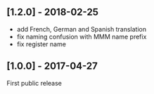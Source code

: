 ## [1.2.0] - 2018-02-25

- add French, German and Spanish translation
- fix naming confusion with MMM name prefix
- fix register name

## [1.0.0] - 2017-04-27

First public release
